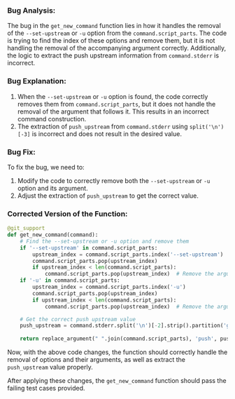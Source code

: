 ### Bug Analysis:
The bug in the `get_new_command` function lies in how it handles the removal of the `--set-upstream` or `-u` option from the `command.script_parts`. The code is trying to find the index of these options and remove them, but it is not handling the removal of the accompanying argument correctly. Additionally, the logic to extract the push upstream information from `command.stderr` is incorrect.

### Bug Explanation:
1. When the `--set-upstream` or `-u` option is found, the code correctly removes them from `command.script_parts`, but it does not handle the removal of the argument that follows it. This results in an incorrect command construction.
2. The extraction of `push_upstream` from `command.stderr` using `split('\n')[-3]` is incorrect and does not result in the desired value.

### Bug Fix:
To fix the bug, we need to:
1. Modify the code to correctly remove both the `--set-upstream` or `-u` option and its argument.
2. Adjust the extraction of `push_upstream` to get the correct value.

### Corrected Version of the Function:
```python
@git_support
def get_new_command(command):
    # Find the --set-upstream or -u option and remove them
    if '--set-upstream' in command.script_parts:
        upstream_index = command.script_parts.index('--set-upstream')
        command.script_parts.pop(upstream_index)
        if upstream_index < len(command.script_parts):
            command.script_parts.pop(upstream_index)  # Remove the argument following --set-upstream
    if '-u' in command.script_parts:
        upstream_index = command.script_parts.index('-u')
        command.script_parts.pop(upstream_index)
        if upstream_index < len(command.script_parts):
            command.script_parts.pop(upstream_index)  # Remove the argument following -u

    # Get the correct push upstream value
    push_upstream = command.stderr.split('\n')[-2].strip().partition('git ')[2]
    
    return replace_argument(" ".join(command.script_parts), 'push', push_upstream)
```

Now, with the above code changes, the function should correctly handle the removal of options and their arguments, as well as extract the `push_upstream` value properly.

After applying these changes, the `get_new_command` function should pass the failing test cases provided.